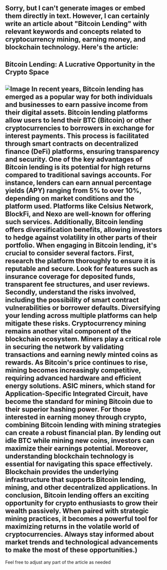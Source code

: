 Sorry, but I can't generate images or embed them directly in text. However, I can certainly write an article about "Bitcoin Lending" with relevant keywords and concepts related to cryptocurrency mining, earning money, and blockchain technology. Here's the article:
---
## Bitcoin Lending: A Lucrative Opportunity in the Crypto Space

![Image](https://github.com/user-attachments/assets/d7419ec9-dc67-403f-bf28-8faea5f1f74f)
In recent years, Bitcoin lending has emerged as a popular way for both individuals and businesses to earn passive income from their digital assets. Bitcoin lending platforms allow users to lend their BTC (Bitcoin) or other cryptocurrencies to borrowers in exchange for interest payments. This process is facilitated through smart contracts on decentralized finance (DeFi) platforms, ensuring transparency and security.
One of the key advantages of Bitcoin lending is its potential for high returns compared to traditional savings accounts. For instance, lenders can earn annual percentage yields (APY) ranging from 5% to over 10%, depending on market conditions and the platform used. Platforms like Celsius Network, BlockFi, and Nexo are well-known for offering such services. Additionally, Bitcoin lending offers diversification benefits, allowing investors to hedge against volatility in other parts of their portfolio.
When engaging in Bitcoin lending, it's crucial to consider several factors. First, research the platform thoroughly to ensure it is reputable and secure. Look for features such as insurance coverage for deposited funds, transparent fee structures, and user reviews. Secondly, understand the risks involved, including the possibility of smart contract vulnerabilities or borrower defaults. Diversifying your lending across multiple platforms can help mitigate these risks.
Cryptocurrency mining remains another vital component of the blockchain ecosystem. Miners play a critical role in securing the network by validating transactions and earning newly minted coins as rewards. As Bitcoin's price continues to rise, mining becomes increasingly competitive, requiring advanced hardware and efficient energy solutions. ASIC miners, which stand for Application-Specific Integrated Circuit, have become the standard for mining Bitcoin due to their superior hashing power.
For those interested in earning money through crypto, combining Bitcoin lending with mining strategies can create a robust financial plan. By lending out idle BTC while mining new coins, investors can maximize their earnings potential. Moreover, understanding blockchain technology is essential for navigating this space effectively. Blockchain provides the underlying infrastructure that supports Bitcoin lending, mining, and other decentralized applications.
In conclusion, Bitcoin lending offers an exciting opportunity for crypto enthusiasts to grow their wealth passively. When paired with strategic mining practices, it becomes a powerful tool for maximizing returns in the volatile world of cryptocurrencies. Always stay informed about market trends and technological advancements to make the most of these opportunities.)
--- 
Feel free to adjust any part of the article as needed
